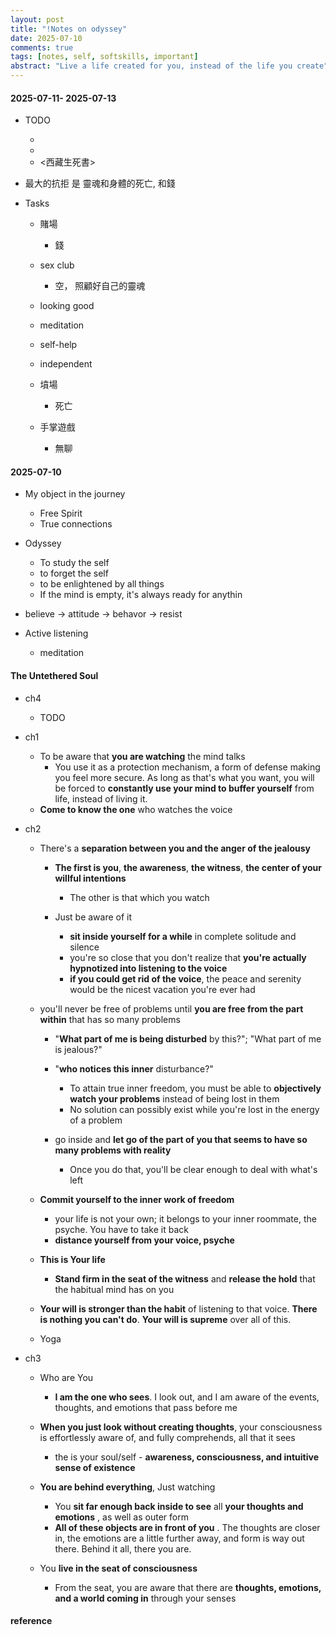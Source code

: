 ```yaml
---
layout: post
title: "!Notes on odyssey"
date: 2025-07-10
comments: true
tags: [notes, self, softskills, important]
abstract: "Live a life created for you, instead of the life you create"
---
```


#### 2025-07-11- 2025-07-13

-   TODO

    -   <The Untethered Soul>
    -   <The Psychology of Money>
    -   <西藏生死書>

-   最大的抗拒 是 靈魂和身體的死亡, 和錢

-   Tasks

    -   賭場

        -   錢

    -   sex club

        -   空， 照顧好自己的靈魂

    -   looking good

    -   meditation

    -   self-help

    -   independent

    -   墳場

        -   死亡

    -   手掌遊戲
        -   無聊

#### 2025-07-10

-   My object in the journey

    -   Free Spirit
    -   True connections

-   Odyssey

    -   To study the self
    -   to forget the self
    -   to be enlightened by all things
    -   If the mind is empty, it's always ready for anythin

-   believe -> attitude -> behavor -> resist

-   Active listening
    -   meditation

#### The Untethered Soul

-   ch4

    -   TODO

-   ch1

    -   To be aware that **you are watching** the mind talks
        -   You use it as a protection mechanism, a form of defense making you feel more secure.
            As long as that's what you want, you will be forced to **constantly use your mind to buffer yourself** from life, instead of living it.
    -   **Come to know the one** who watches the voice

-   ch2

    -   There's a **separation between you and the anger of the jealousy**

        -   **The first is you**, **the awareness**, **the witness**, **the center of your willful intentions**

            -   The other is that which you watch

        -   Just be aware of it
            -   **sit inside yourself for a while** in complete solitude and silence
            -   you're so close that you don't realize that **you're actually hypnotized into listening to the voice**
            -   **if you could get rid of the voice**, the peace and serenity would be the nicest vacation you're ever had

    -   you'll never be free of problems until **you are free from the part within** that has so many problems

        -   "**What part of me is being disturbed** by this?";
            "What part of me is jealous?"
        -   "**who notices this inner** disturbance?"

            -   To attain true inner freedom, you must be able to **objectively watch your problems** instead of being lost in them
            -   No solution can possibly exist while you're lost in the energy of a problem

        -   go inside and **let go of the part of you that seems to have so many problems with reality**
            -   Once you do that, you'll be clear enough to deal with what's left

    -   **Commit yourself to the inner work of freedom**

        -   your life is not your own; it belongs to your inner roommate, the psyche.
            You have to take it back
        -   **distance yourself from your voice, psyche**

    -   **This is Your life**

        -   **Stand firm in the seat of the witness** and **release the hold** that the habitual mind has on you

    -   **Your will is stronger than the habit** of listening to that voice.
        **There is nothing you can't do**. **Your will is supreme** over all of this.

    -   Yoga

-   ch3

    -   Who are You

        -   **I am the one who sees**.
            I look out, and I am aware of the events, thoughts, and emotions that pass before me

    -   **When you just look without creating thoughts**, your consciousness is effortlessly aware of, and fully comprehends, all that it sees

        -   the is your soul/self - **awareness, consciousness, and intuitive sense of existence**

    -   **You are behind everything**, Just watching

        -   You **sit far enough back inside to see** all **your thoughts and emotions** , as well as outer form
        -   **All of these objects are in front of you** . The thoughts are closer in, the emotions are a little further away, and form is way out there. Behind it all, there you are.

    -   You **live in the seat of consciousness**
        -   From the seat, you are aware that there are **thoughts, emotions, and a world coming in** through your senses

#### reference

